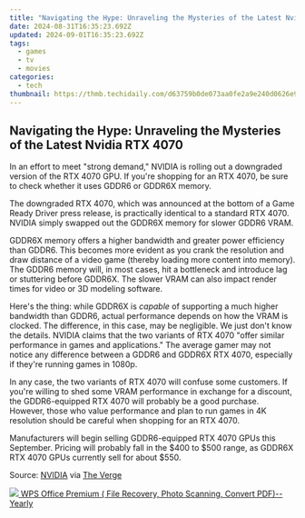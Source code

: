 ```yaml
---
title: "Navigating the Hype: Unraveling the Mysteries of the Latest Nvidia RTX 4070"
date: 2024-08-31T16:35:23.692Z
updated: 2024-09-01T16:35:23.692Z
tags:
  - games
  - tv
  - movies
categories:
  - tech
thumbnail: https://thmb.techidaily.com/d63759b0de073aa0fe2a9e240d0626e991d2055a110a13a7ea5ba7a42e20218a.jpg
---
```


## Navigating the Hype: Unraveling the Mysteries of the Latest Nvidia RTX 4070

In an effort to meet "strong demand," NVIDIA is rolling out a downgraded version of the RTX 4070 GPU. If you're shopping for an RTX 4070, be sure to check whether it uses GDDR6 or GDDR6X memory.

 The downgraded RTX 4070, which was announced at the bottom of a Game Ready Driver press release, is practically identical to a standard RTX 4070\. NVIDIA simply swapped out the GDDR6X memory for slower GDDR6 VRAM.

 GDDR6X memory offers a higher bandwidth and greater power efficiency than GDDR6\. This becomes more evident as you crank the resolution and draw distance of a video game (thereby loading more content into memory). The GDDR6 memory will, in most cases, hit a bottleneck and introduce lag or stuttering before GDDR6X. The slower VRAM can also impact render times for video or 3D modeling software.

 Here's the thing: while GDDR6X is _capable_ of supporting a much higher bandwidth than GDDR6, actual performance depends on how the VRAM is clocked. The difference, in this case, may be negligible. We just don't know the details. NVIDIA claims that the two variants of RTX 4070 "offer similar performance in games and applications." The average gamer may not notice any difference between a GDDR6 and GDDR6X RTX 4070, especially if they're running games in 1080p.

 In any case, the two variants of RTX 4070 will confuse some customers. If you're willing to shed some VRAM performance in exchange for a discount, the GDDR6-equipped RTX 4070 will probably be a good purchase. However, those who value performance and plan to run games in 4K resolution should be careful when shopping for an RTX 4070.

 Manufacturers will begin selling GDDR6-equipped RTX 4070 GPUs this September. Pricing will probably fall in the $400 to $500 range, as GDDR6X RTX 4070 GPUs currently sell for about $550.

 Source: [NVIDIA](https://www.nvidia.com/en-us/geforce/news/black-myth-wukong-star-wars-outlaws-geforce-game-ready-driver/) via [The Verge](https://www.theverge.com/2024/8/20/24224374/nvidia-quietly-launches-a-new-rtx-4070)

<ins class="adsbygoogle"
     style="display:block"
     data-ad-format="autorelaxed"
     data-ad-client="ca-pub-7571918770474297"
     data-ad-slot="1223367746"></ins>



<ins class="adsbygoogle"
     style="display:block"
     data-ad-client="ca-pub-7571918770474297"
     data-ad-slot="8358498916"
     data-ad-format="auto"
     data-full-width-responsive="true"></ins>



<!-- affiliate ads begin -->
<a href="https://secure.2checkout.com/order/checkout.php?PRODS=38729081&QTY=1&AFFILIATE=108875&CART=1"><img src="https://website-prod.cache.wpscdn.com/img/wps-writer-free-word-processor-1x.3d9c80d.png" border="0">
WPS Office Premium ( File Recovery, Photo Scanning, Convert PDF)--Yearly</a>
<!-- affiliate ads end -->